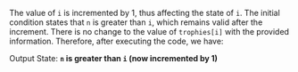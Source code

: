 The value of `i` is incremented by 1, thus affecting the state of `i`. The initial condition states that `n` is greater than `i`, which remains valid after the increment. There is no change to the value of `trophies[i]` with the provided information. Therefore, after executing the code, we have:

Output State: **`n` is greater than `i` (now incremented by 1)**